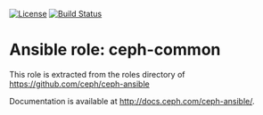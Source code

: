 [![License](https://img.shields.io/badge/license-Apache%202-blue.svg)](https://www.apache.org/licenses/LICENSE-2.0)
[![Build Status](https://travis-ci.org/gserlophug/ansible-role-haproxy.svg?branch=master)](https://travis-ci.org/serlophug/ansible-role-ceph-common)
# Ansible role: ceph-common

This role is extracted from the roles directory of https://github.com/ceph/ceph-ansible

Documentation is available at http://docs.ceph.com/ceph-ansible/.
